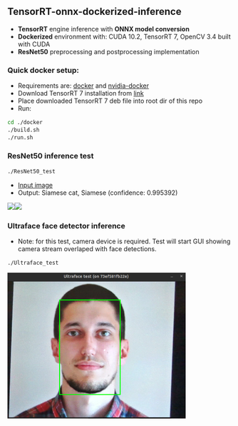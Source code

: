 ## TensorRT-onnx-dockerized-inference
* <b>TensorRT</b> engine inference with <b>ONNX model conversion</b>
* <b>Dockerized</b> environment with: CUDA 10.2, TensorRT 7, OpenCV 3.4 built with CUDA
* <b>ResNet50</b> preprocessing and postprocessing implementation

### Quick docker setup:
* Requirements are: [docker](https://docs.docker.com/get-docker/) and [nvidia-docker](https://docs.nvidia.com/datacenter/cloud-native/container-toolkit/install-guide.html)
* Download TensorRT 7 installation from [link](https://developer.nvidia.com/compute/machine-learning/tensorrt/secure/7.2.1/local_repos/nv-tensorrt-repo-ubuntu1804-cuda10.2-trt7.2.1.6-ga-20201006_1-1_amd64.deb)
* Place downloaded TensorRT 7 deb file into root dir of this repo
* Run:
``` bash
cd ./docker
./build.sh
./run.sh
```

### ResNet50 inference test

``` bash
./ResNet50_test
```
* [Input image](https://pixabay.com/photos/cat-siamese-cat-fur-kitten-2068462)
* Output: Siamese cat, Siamese (confidence: 0.995392)

<img src="img/cat.jpg" width="400"/><img src="img/out.png" width="400"/>


### Ultraface face detector inference
* Note: for this test, camera device is required. Test will start GUI showing camera stream overlaped with face detections.
``` bash
./Ultraface_test
```

<img src="img/face.png" width="400"/>
